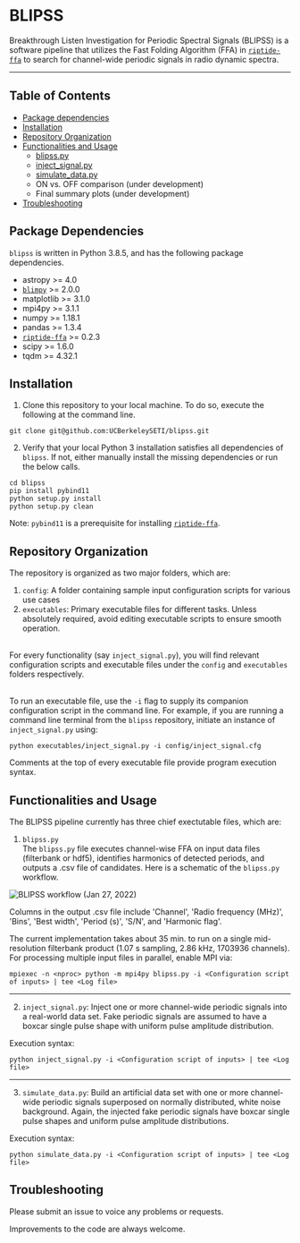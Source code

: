 # BLIPSS
Breakthrough Listen Investigation for Periodic Spectral Signals (BLIPSS) is a software pipeline that utilizes the Fast Folding Algorithm (FFA) in [`riptide-ffa`](https://github.com/v-morello/riptide) to search for channel-wide periodic signals in radio dynamic spectra.

---

## Table of Contents
- [Package dependencies](#dependencies)
- [Installation](#installation)
- [Repository Organization](#organization)
- [Functionalities and Usage](#usage)
    - [blipss.py](#blipss_exec)
    - [inject_signal.py](#injectsignal)
    - [simulate_data.py](#simulatedata)
    - ON vs. OFF comparison (under development)
    - Final summary plots (under development)
- [Troubleshooting](#troubleshooting)

## Package Dependencies <a name="dependencies"></a>
```blipss``` is written in Python 3.8.5, and has the following package dependencies.
- astropy >= 4.0
- [`blimpy`](https://github.com/UCBerkeleySETI/blimpy) >= 2.0.0
- matplotlib >= 3.1.0
- mpi4py >= 3.1.1
- numpy >= 1.18.1
- pandas >= 1.3.4
- [`riptide-ffa`](https://github.com/v-morello/riptide) >= 0.2.3
- scipy >= 1.6.0
- tqdm >= 4.32.1

## Installation <a name="installation"></a>
1. Clone this repository to your local machine. To do so, execute the following at the command line.
```
git clone git@github.com:UCBerkeleySETI/blipss.git
```
2. Verify that your local Python 3 installation satisfies all dependencies of ```blipss```. If not, either manually install the missing dependencies or run the below calls.
```
cd blipss
pip install pybind11
python setup.py install
python setup.py clean
```
Note: `pybind11` is a prerequisite for installing [`riptide-ffa`](https://github.com/v-morello/riptide).

## Repository Organization <a name="organization"></a>
The repository is organized as two major folders, which are: <br>
1. `config`: A folder containing sample input configuration scripts for various use cases <br>
2. `executables`: Primary executable files for different tasks. Unless absolutely required, avoid editing executable scripts to ensure smooth operation. <br> <br>

For every functionality (say `inject_signal.py`), you will find relevant configuration scripts and executable files under the `config` and `executables` folders respectively. <br> <br>

To run an executable file, use the `-i` flag to supply its companion configuration script in the command line. For example, if you are running a command line terminal from the ``blipss`` repository, initiate an instance of ``inject_signal.py`` using:
```
python executables/inject_signal.py -i config/inject_signal.cfg
```
Comments at the top of every executable file provide program execution syntax.

## Functionalities and Usage <a name="usage"></a>
The BLIPSS pipeline currently has three chief exectutable files, which are:
1. ``blipss.py`` <a name="blipss_exec"></a> <br>
The `blipss.py` file executes channel-wise FFA on input data files (filterbank or hdf5), identifies harmonics of detected periods, and outputs a .csv file of candidates. Here is a schematic of the `blipss.py` workflow. <br>

![BLIPSS workflow (Jan 27, 2022)](https://github.com/akshaysuresh1/blipss/blob/main/images/blipss_design_2022Jan27.png?raw=True)

Columns in the output .csv file include 'Channel', 'Radio frequency (MHz)', 'Bins', 'Best width', 'Period (s)', 'S/N', and 'Harmonic flag'. <br>

The current implementation takes about 35 min. to run on a single mid-resolution filterbank product (1.07 s sampling, 2.86 kHz, 1703936 channels). For processing multiple input files in parallel, enable MPI via:
```
mpiexec -n <nproc> python -m mpi4py blipss.py -i <Configuration script of inputs> | tee <Log file>
```

---

2. ``inject_signal.py``: <a name="injectsignal"></a>
Inject one or more channel-wide periodic signals into a real-world data set. Fake periodic signals are assumed to have a boxcar single pulse shape with uniform pulse amplitude distribution.<br>

Execution syntax:
```
python inject_signal.py -i <Configuration script of inputs> | tee <Log file>
```

---

3. ``simulate_data.py``: <a name="simulatedata"></a>
Build an artificial data set with one or more channel-wide periodic signals superposed on normally distributed, white noise background. Again, the injected fake periodic signals have boxcar single pulse shapes and uniform pulse amplitude distributions.

Execution syntax:
```
python simulate_data.py -i <Configuration script of inputs> | tee <Log file>
```

## Troubleshooting <a name="troubleshooting"></a>
Please submit an issue to voice any problems or requests.

Improvements to the code are always welcome.
